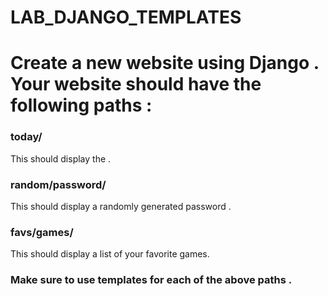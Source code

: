 # LAB_DJANGO_TEMPLATES


# Create a new website using Django . Your website should have the following paths :
### today/
  This should display the   .
  
### random/password/
  This should display a randomly generated password . 
  
### favs/games/
   This should display a list of your favorite games.
  


### Make sure to use templates for each of the above paths . 
